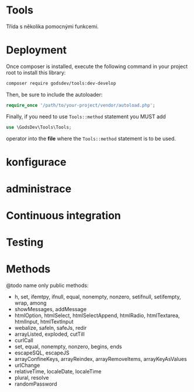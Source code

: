 # Tools
Třída s několika pomocnými funkcemi.

# Deployment

Once composer is installed, execute the following command in your project root to install this library:

```sh
composer require godsdev/tools:dev-develop
```

Then, be sure to include the autoloader:

```php
require_once '/path/to/your-project/vendor/autoload.php';
```

Finally, if you need to use `Tools::method` statement you MUST add
```php
use \GodsDev\Tools\Tools;
```
operator into the **file** where the `Tools::method` statement is to be used.

# konfigurace

# administrace

# Continuous integration

# Testing

# Methods

@todo name only public methods:

* h, set, ifemtpy, ifnull, equal, nonempty, nonzero, setifnull, setifempty, wrap, among
* showMessages, addMessage
* htmlOption, htmlSelect, htmlSelectAppend, htmlRadio, htmlTextarea, htmlInput, htmlTextInput
* webalize, safeIn, safeJs, redir
* arrayListed, exploded, cutTill
* curlCall
* set, equal, nonempty, nonzero, begins, ends
* escapeSQL, escapeJS
* arrayConfineKeys, arrayReindex, arrayRemoveItems, arrayKeyAsValues
* urlChange
* relativeTime, localeDate, localeTime
* plural, resolve
* randomPassword
